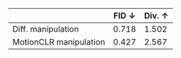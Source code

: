 |  | FID ↓ | Div. ↑ |
| --- | --- | --- |
| Diff. manipulation | 0.718 | 1.502 |
| MotionCLR manipulation | 0.427 | 2.567 |
